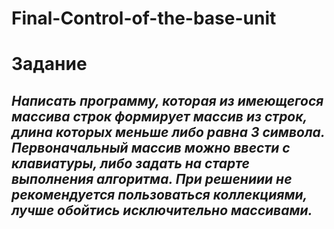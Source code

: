 # Final-Control-of-the-base-unit
# **Задание**
## *Написать программу, которая из имеющегося массива строк формирует массив из строк, длина которых меньше либо равна 3 символа. Первоначальный массив можно ввести с клавиатуры, либо задать на старте выполнения алгоритма. При решениии не рекомендуется пользоваться коллекциями, лучше обойтись исключительно массивами.*
